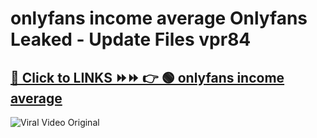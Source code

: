 
 # onlyfans income average Onlyfans Leaked - Update Files vpr84

## <h2><a href="https://clipsfans.com/onlyfans_income_average&ref=git">🔗 Click to LINKS ⏩⏩ 👉 🟢 onlyfans income average </a></h2>

<a href="https://clipsfans.com/onlyfans_income_average&ref=git" rel="nofollow" data-target="animated-image.originalLink"><img src="https://i.ibb.co.com/xMMVF88/686577567.gif" alt="Viral Video Original" style="max-width: 100%; display: inline-block;" data-target="animated-image.originalImage"></a>

